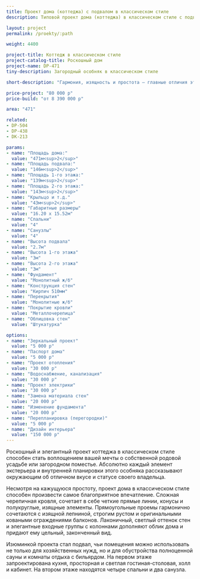 ```yaml
---
title: Проект дома (коттеджа) с подвалом в классическом стиле
description: Типовой проект дома (коттеджа) в классическом стиле с подвалом, из кирпича, газобетона или пеноблоков. Площадь&#58; 471 м.кв.

layout: project
permalink: /proekty/:path

weight: 4400

project-title: Коттедж в классическом стиле
project-catalog-title: Роскошный дом
project-name: DP-471
tiny-description: Загородный особняк в классическом стиле

short-description: "Гармония, изящность и простота – главные отличия этого коттеджа в классическом стиле. Светлые оттенки стен прекрасно дополняют его образ и подчеркивают лаконичность линий. Изящная лепнина, строгий руст и украшенные тонкой ковкой перила – все это дополняет общую картину особняка. Для тех, кто хочет подчеркнуть свой статус и уровень культуры. Крестообразный план дома и весь его образ навевает мысли о чистоте и хорошем вкусе. Просторная планировка продумана до мелочей. Подвальный этаж не уступает в этом основным пространствам дома. Здесь есть бытовые и технические помещения, среди которых даже поместиться сауна с раздевалками и большая комната отдыха. А правильно подобранный дизайн камина на первом этаже создаст еще более торжественный образ всего дома."

price-project: "80 000 р"
price-build: "от 8 390 000 р"

area: "471"

related:
- DP-504
- DP-438
- DK-213

params:
- name: "Площадь дома:"
  value: "471м<sup>2</sup>"
- name: "Площадь подвала:"
  value: "146м<sup>2</sup>"
- name: "Площадь 1-го этажа:"
  value: "139м<sup>2</sup>"
- name: "Площадь 2-го этажа:"
  value: "143м<sup>2</sup>"
- name: "Крыльцо и т.д."
  value: "43м<sup>2</sup>"
- name: "Габаритные размеры"
  value: "16.20 x 15.52м"
- name: "Спальни"
  value: "4"
- name: "Санузлы"
  value: "4"
- name: "Высота подвала"
  value: "2.7м"
- name: "Высота 1-го этажа"
  value: "3м"
- name: "Высота 2-го этажа"
  value: "3м"
- name: "Фундамент"
  value: "Монолитный ж/б"
- name: "Конструкция стен"
  value: "Кирпич 510мм"
- name: "Перекрытия"
  value: "Монолитные ж/б"
- name: "Покрытие кровли"
  value: "Металлочерепица"
- name: "Облицовка стен"
  value: "Штукатурка"

options:
- name: "Зеркальный проект"
  value: "5 000 р"
- name: "Паспорт дома"
  value: "5 000 р"
- name: "Проект отопления"
  value: "30 000 р"
- name: "Водоснабжение, канализация"
  value: "30 000 р"
- name: "Проект электрики"
  value: "30 000 р"
- name: "Замена материала стен"
  value: "20 000 р"
- name: "Изменение фундамента"
  value: "20 000 р"
- name: "Перепланировка (перегородки)"
  value: "5 000 р"
- name: "Дизайн интерьера"
  value: "150 000 р"
---
```

Роскошный и элегантный проект коттеджа в классическом стиле способен стать воплощением вашей мечты о собственной родовой усадьбе или загородном поместье. Абсолютно каждый элемент экстерьера и внутренней планировки этого особняка рассказывают окружающим об отличном вкусе и статусе своего владельца.

Несмотря на кажущуюся простоту, проект дома в классическом стиле способен произвести самое благоприятное впечатление. Сложная черепичная кровля, сочетает в себе четкие прямые линии, конусы и полукруглые, изящные элементы. Прямоугольные проемы гармонично сочетаются с изящной лепниной, строгим рустом и оригинальными коваными ограждениями балконов. Лаконичный, светлый оттенок стен и элегантные входные группы с колоннами дополняют облик дома и придают ему цельный, законченный вид.

Изюминкой проекта стал подвал, чьи помещения можно использовать не только для хозяйственных нужд, но и для обустройства полноценной сауны и комнаты отдыха с бильярдом. На первом этаже запроектирована кухня, просторная и светлая гостиная-столовая, холл и кабинет. На втором этаже находятся четыре спальни и два санузла.